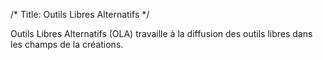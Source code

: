 /*
Title: Outils Libres Alternatifs
*/


Outils Libres Alternatifs (OLA) travaille à la diffusion des outils libres dans les champs de la créations.
